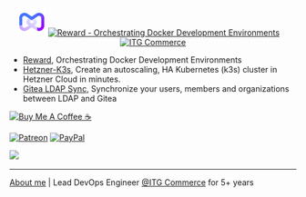 <p align="center">
  <a href="https://janosmiko.com"><img height="50px" alt="Janos Miko Personal Website" src="https://github.com/janosmiko/janosmiko.github.io/raw/main/static/apple-icon-180x180.png"></img></a>
  <a href="https://rewardenv.readthedocs.io/en/latest/"><img height="50px" alt="Reward - Orchestrating Docker Development Environments" src="https://rewardenv.readthedocs.io/en/latest/_static/reward-icon-128x128.png"></img></a>
  &nbsp;&nbsp;&nbsp;
  <a href="https://bluprintx.com"><img height="50px" alt="ITG Commerce" src="https://bluprintx.com/wp-content/themes/bluprintx/images/logo-light.svg"></img></a>
</p>

* [Reward](https://github.com/rewardenv/reward), Orchestrating Docker Development Environments
* [Hetzner-K3s](https://github.com/janosmiko/hetzner-k3s), Create an autoscaling, HA Kubernetes (k3s) cluster in Hetzner Cloud in minutes.
* [Gitea LDAP Sync](https://github.com/janosmiko/gitea-ldap-sync), Synchronize your users, members and organizations between LDAP and Gitea

<!-- **[Sponsor me](https://github.com/sponsors/janosmiko) if you like my work!**) -->

[![Buy Me A Coffee ☕](https://www.buymeacoffee.com/assets/img/custom_images/orange_img.png)](https://www.buymeacoffee.com/janosmiko)

[![Patreon](https://img.shields.io/badge/Donate-Patreon-red.svg)](https://www.patreon.com/janosmiko)
[![PayPal](https://img.shields.io/badge/Donate-PayPal-green.svg)](https://www.paypal.com/cgi-bin/webscr?cmd=_s-xclick&hosted_button_id=LUCSKSMFENMHN)

![](https://github-readme-stats.vercel.app/api?username=janosmiko&count_private=true&include_all_commits=true&show_icons=true&hide_title=true&theme=monokai)

---

[About me](https://janosmiko.com) | Lead DevOps Engineer [@ITG Commerce](https://itgcommerce.com) for 5+ years
